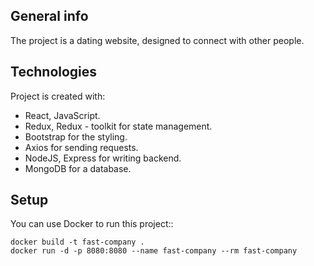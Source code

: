 ## General info
The project is a dating website, designed to connect with other people.
	
## Technologies
Project is created with:

* React, JavaScript.
* Redux, Redux - toolkit for state management.
* Bootstrap for the styling.
* Axios for sending requests.
* NodeJS, Express for writing backend.
* MongoDB for a database.
	
## Setup
You can use Docker to run this project::

```
docker build -t fast-company .
docker run -d -p 8080:8080 --name fast-company --rm fast-company
```
